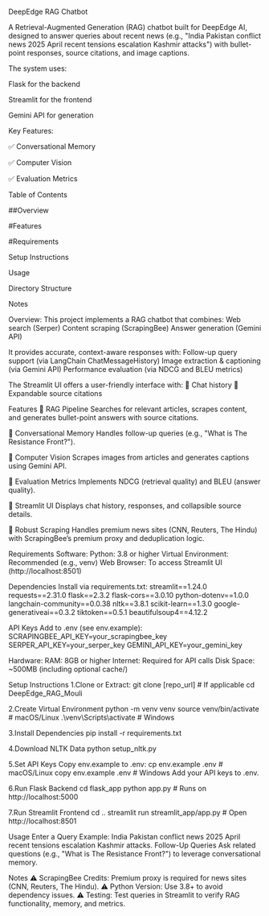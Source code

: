 DeepEdge RAG Chatbot

A Retrieval-Augmented Generation (RAG) chatbot built for DeepEdge AI, designed to answer queries about recent news (e.g., "India Pakistan conflict news 2025 April recent tensions escalation Kashmir attacks") with bullet-point responses, source citations, and image captions.

The system uses:

Flask for the backend

Streamlit for the frontend

Gemini API for generation

Key Features:

✅ Conversational Memory

✅ Computer Vision

✅ Evaluation Metrics

Table of Contents

##Overview

#Features

#Requirements

Setup Instructions

Usage

Directory Structure

Notes

Overview:
This project implements a RAG chatbot that combines:
Web search (Serper)
Content scraping (ScrapingBee)
Answer generation (Gemini API)

It provides accurate, context-aware responses with:
Follow-up query support (via LangChain ChatMessageHistory)
Image extraction & captioning (via Gemini API)
Performance evaluation (via NDCG and BLEU metrics)

The Streamlit UI offers a user-friendly interface with:
📌 Chat history
📌 Expandable source citations

Features
🔹 RAG Pipeline
Searches for relevant articles, scrapes content, and generates bullet-point answers with source citations.

🔹 Conversational Memory
Handles follow-up queries (e.g., "What is The Resistance Front?").

🔹 Computer Vision
Scrapes images from articles and generates captions using Gemini API.

🔹 Evaluation Metrics
Implements NDCG (retrieval quality) and BLEU (answer quality).

🔹 Streamlit UI
Displays chat history, responses, and collapsible source details.

🔹 Robust Scraping
Handles premium news sites (CNN, Reuters, The Hindu) with ScrapingBee’s premium proxy and deduplication logic.

Requirements
Software:
Python: 3.8 or higher
Virtual Environment: Recommended (e.g., venv)
Web Browser: To access Streamlit UI (http://localhost:8501)

Dependencies
Install via requirements.txt:
streamlit==1.24.0
requests==2.31.0
flask==2.3.2
flask-cors==3.0.10
python-dotenv==1.0.0
langchain-community==0.0.38
nltk==3.8.1
scikit-learn==1.3.0
google-generativeai==0.3.2
tiktoken==0.5.1
beautifulsoup4==4.12.2

API Keys
Add to .env (see env.example):
SCRAPINGBEE_API_KEY=your_scrapingbee_key
SERPER_API_KEY=your_serper_key
GEMINI_API_KEY=your_gemini_key

Hardware:
RAM: 8GB or higher
Internet: Required for API calls
Disk Space: ~500MB (including optional cache/)

Setup Instructions
1.Clone or Extract:
git clone [repo_url]  # If applicable
cd DeepEdge_RAG_Mouli

2.Create Virtual Environment
python -m venv venv
source venv/bin/activate  # macOS/Linux
.\venv\Scripts\activate  # Windows

3.Install Dependencies
pip install -r requirements.txt

4.Download NLTK Data
python setup_nltk.py

5.Set API Keys
Copy env.example to .env:
cp env.example .env  # macOS/Linux
copy env.example .env  # Windows
Add your API keys to .env.

6.Run Flask Backend
cd flask_app
python app.py  # Runs on http://localhost:5000

7.Run Streamlit Frontend
cd ..
streamlit run streamlit_app/app.py  # Open http://localhost:8501

Usage
Enter a Query
Example:
India Pakistan conflict news 2025 April recent tensions escalation Kashmir attacks.
Follow-Up Queries
Ask related questions (e.g., "What is The Resistance Front?") to leverage conversational memory.

Notes
⚠ ScrapingBee Credits: Premium proxy is required for news sites (CNN, Reuters, The Hindu).
⚠ Python Version: Use 3.8+ to avoid dependency issues.
⚠ Testing: Test queries in Streamlit to verify RAG functionality, memory, and metrics.
